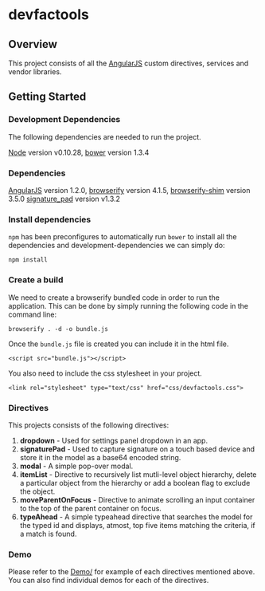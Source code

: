 # devfactools

## Overview

This project consists of all the [AngularJS](http://angularjs.org/) custom directives, services and vendor libraries.

## Getting Started

### Development Dependencies 

The following dependencies are needed to run the project.

[Node](http://nodejs.org) version v0.10.28, 
[bower](http://bower.io) version 1.3.4

### Dependencies

[AngularJS](http://angularjs.org/) version 1.2.0,
[browserify](http://browserify.org) version 4.1.5, 
[browserify-shim](https://github.com/thlorenz/browserify-shim) version 3.5.0
[signature_pad](https://github.com/szimek/signature_pad) version v1.3.2

### Install dependencies 

`npm` has been preconfigures to automatically run `bower` to install all the dependencies and development-dependencies we can simply do:

```
npm install
```

### Create a build

We need to create a browserify bundled code in order to run the application. This can be done by simply running the following code in the command line:

```
browserify . -d -o bundle.js
```

Once the `bundle.js` file is created you can include it in the html file.
```
<script src="bundle.js"></script>
```
You also need to include the css stylesheet in your project.
```
<link rel="stylesheet" type="text/css" href="css/devfactools.css">
```
### Directives

This projects consists of the following directives:

1. **dropdown** - Used for settings panel dropdown in an app.
2. **signaturePad**  - Used to capture signature on a touch based device and store it in the model as a base64 encoded string.
3. **modal** - A simple pop-over modal.
4. **itemList** - Directive to recursively list mutli-level object hierarchy, delete a particular object from the hierarchy or add a boolean flag to exclude the object. 
5. **moveParentOnFocus** - Directive to animate scrolling an input container to the top of the parent container on focus. 
6. **typeAhead** - A simple typeahead directive that searches the model for the typed id and displays, atmost, top five items matching the criteria, if a match is found. 

### Demo

Please refer to the <a href="./Index.html">Demo/</a> for example of each directives mentioned above. You can also find individual demos for each of the directives. 



